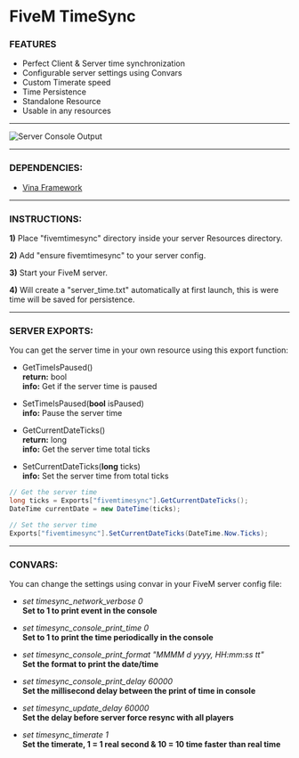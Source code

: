 # FiveM TimeSync

### FEATURES
- Perfect Client & Server time synchronization
- Configurable server settings using Convars
- Custom Timerate speed
- Time Persistence
- Standalone Resource
- Usable in any resources
   
---
  
![Server Console Output](https://i.imgur.com/GSkoVZB.png)
  
---
  
### DEPENDENCIES:
- [Vina Framework](https://github.com/VinaStar/Vina-Framework/releases)
  
---
   
### INSTRUCTIONS:
   
   **1)** Place "fivemtimesync" directory inside your server Resources directory.
   
   **2)** Add "ensure fivemtimesync" to your server config.
   
   **3)** Start your FiveM server.
   
   **4)** Will create a "server_time.txt" automatically at first launch, this is were time will be saved for persistence.
   
---
   
### SERVER EXPORTS:
   
You can get the server time in your own resource using this export function:  
- GetTimeIsPaused()  
**return:** bool  
**info:** Get if the server time is paused  
  
- SetTimeIsPaused(**bool** isPaused)  
**info:** Pause the server time  
  
- GetCurrentDateTicks()  
**return:** long  
**info:** Get the server time total ticks  
  
- SetCurrentDateTicks(**long** ticks)  
**info:** Set the server time from total ticks  
   
```csharp
// Get the server time
long ticks = Exports["fivemtimesync"].GetCurrentDateTicks();
DateTime currentDate = new DateTime(ticks);

// Set the server time
Exports["fivemtimesync"].SetCurrentDateTicks(DateTime.Now.Ticks);
```
   
---
   
### CONVARS:
   
You can change the settings using convar in your FiveM server config file:
   
- *set timesync_network_verbose 0*  
**Set to 1 to print event in the console**

- *set timesync_console_print_time 0*  
**Set to 1 to print the time periodically in the console**

- *set timesync_console_print_format "MMMM d yyyy, HH:mm:ss tt"*  
**Set the format to print the date/time**

- *set timesync_console_print_delay 60000*  
**Set the millisecond delay between the print of time in console**

- *set timesync_update_delay 60000*  
**Set the delay before server force resync with all players**

- *set timesync_timerate 1*  
**Set the timerate, 1 = 1 real second & 10 = 10 time faster than real time**
   
   
